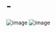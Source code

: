 # -


![image](https://github.com/huangbiyong/MasicPlayer/tree/master/音乐播放器/screenshots/1.png)
![image](https://github.com/huangbiyong/MasicPlayer/tree/master/音乐播放器/screenshots/2.png)
